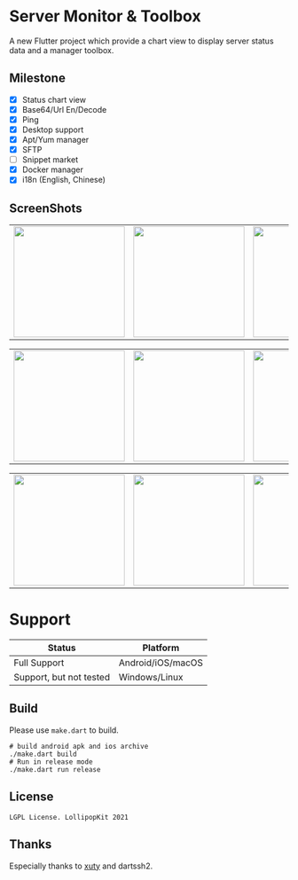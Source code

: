 # Server Monitor & Toolbox
A new Flutter project which provide a chart view to display server status data and a manager toolbox. 

## Milestone
- [x] Status chart view
- [x] Base64/Url En/Decode
- [x] Ping
- [x] Desktop support
- [x] Apt/Yum manager
- [x] SFTP
- [ ] Snippet market
- [x] Docker manager
- [x] i18n (English, Chinese)

## ScreenShots
<table>
  <tr>
    <td>
	    <img width="200px" src="https://raw.githubusercontent.com/LollipopKit/flutter_server_monitor_toolbox/main/screenshots/server.jpg">
    </td>
    <td>
	    <img width="200px" src="https://raw.githubusercontent.com/LollipopKit/flutter_server_monitor_toolbox/main/screenshots/server_detail.png">
    </td>
    <td>
	    <img width="200px" src="https://raw.githubusercontent.com/LollipopKit/flutter_server_monitor_toolbox/main/screenshots/drawer.png">
    </td>
  </tr>
</table>
<table>
  <tr>
    <td>
	    <img width="200px" src="https://raw.githubusercontent.com/LollipopKit/flutter_server_monitor_toolbox/main/screenshots/convert.png">
    </td>
    <td>
	    <img width="200px" src="https://raw.githubusercontent.com/LollipopKit/flutter_server_monitor_toolbox/main/screenshots/ping.png">
    </td>
    <td>
	    <img width="200px" src="https://raw.githubusercontent.com/LollipopKit/flutter_server_monitor_toolbox/main/screenshots/apt.png">
    </td>
  </tr>
</table>
<table>
  <tr>
    <td>
	    <img width="200px" src="https://raw.githubusercontent.com/LollipopKit/flutter_server_monitor_toolbox/main/screenshots/docker.png">
    </td>
    <td>
	    <img width="200px" src="https://raw.githubusercontent.com/LollipopKit/flutter_server_monitor_toolbox/main/screenshots/setting.jpg">
    </td>
    <td>
	    <img width="200px" src="https://raw.githubusercontent.com/LollipopKit/flutter_server_monitor_toolbox/main/screenshots/server_edit.jpg">
    </td>
  </tr>
</table>

# Support
Status|Platform 
--|--|
Full Support|Android/iOS/macOS
Support, but not tested|Windows/Linux


## Build
Please use `make.dart` to build.
```shell
# build android apk and ios archive
./make.dart build
# Run in release mode
./make.dart run release
```

## License
`LGPL License. LollipopKit 2021`

## Thanks
Especially thanks to [xuty](https://github.com/xtyxtyx) and dartssh2.
